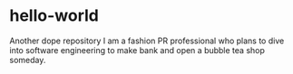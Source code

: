 # hello-world
Another dope repository
I am a fashion PR professional who plans to dive into software engineering to make bank and open a bubble tea shop someday. 
